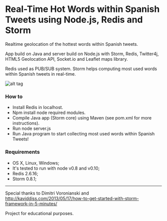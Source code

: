 # Real-Time Hot Words within Spanish Tweets using Node.js, Redis and Storm

Realtime geolocation of the hottest words within Spanish tweets.

App build on Java and server build on Node.js with Storm, Redis, Twitter4j, HTML5 Geolocation API, Socket.io and Leaflet maps library.

Redis used as PUB/SUB system. 
Storm helps computing most used words within Spanish tweets in real-time.

![alt tag](https://raw.github.com/MarioCerdan/SpanishTweets/master/TweetsStormNode.png)

### How to

- Install Redis in localhost.
- Npm install node required modules.
- Compile Java app (Storm core) using Maven (see pom.xml for more instructions).
- Run node server.js
- Run Java program to start collecting most used words within Spanish Tweets!

### Requirements

- OS X, Linux, Windows;
- It's tested to run with node v0.8 and v0.10;
- Redis 2.6.16;
- Storm 0.8.1;

---

Special thanks to Dimitri Voronianski and 
http://kaviddiss.com/2013/05/17/how-to-get-started-with-storm-framework-in-5-minutes/


Project for educational purposes.


